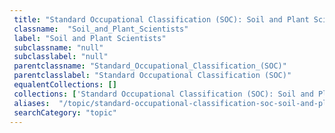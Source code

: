 ```yaml
--- 
 title: "Standard Occupational Classification (SOC): Soil and Plant Scientists" 
 classname:  "Soil_and_Plant_Scientists" 
 label: "Soil and Plant Scientists" 
 subclassname: "null" 
 subclasslabel: "null" 
 parentclassname: "Standard_Occupational_Classification_(SOC)" 
 parentclasslabel: "Standard Occupational Classification (SOC)" 
 equalentCollections: [] 
 collections: ['Standard Occupational Classification (SOC): Soil and Plant Scientists']
 aliases:  "/topic/standard-occupational-classification-soc-soil-and-plant-scientists"  
 searchCategory: "topic" 
---
```

